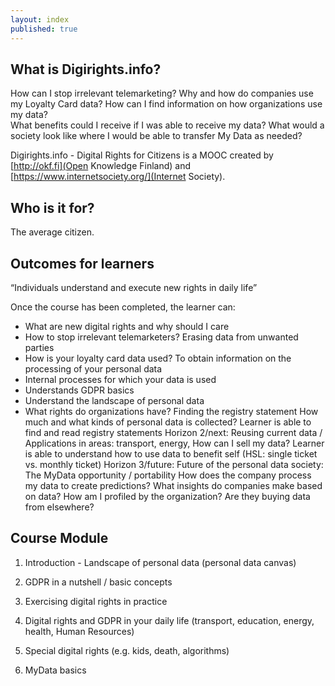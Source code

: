 ```yaml
---
layout: index
published: true
---
```

## What is Digirights.info?

How can I stop irrelevant telemarketing? 
Why and how do companies use my Loyalty Card data?
How can I find information on how organizations use my data?  
What benefits could I receive if I was able to receive my data?
What would a society look like where I would be able to transfer My Data as needed? 

Digirights.info - Digital Rights for Citizens is a MOOC created by [http://okf.fi](Open Knowledge Finland) and [https://www.internetsociety.org/](Internet Society).

## Who is it for? 

The average citizen.

## Outcomes for learners

“Individuals understand and execute new rights in daily life”

Once the course has been completed, the learner can: 

- What are new digital rights and why should I care
- How to stop irrelevant telemarketers? Erasing data from unwanted parties
- How is your loyalty card data used? To obtain information on the processing of your personal data
- Internal processes for which your data is used 
- Understands GDPR basics 
- Understand the landscape of personal data
- What rights do organizations have? Finding the registry statement 
How much and what kinds of personal data is collected?
Learner is able to find and read registry statements 
Horizon 2/next: Reusing current data / Applications in areas: transport, energy,
How can I sell my data?
Learner is able to understand how to use data to benefit self (HSL: single ticket vs. monthly ticket)
Horizon 3/future: Future of the personal data society: The MyData opportunity / portability
How does the company process my data to create predictions? What insights do companies make based on data? How am I profiled by the organization? Are they buying data from elsewhere? 

## Course Module

1. Introduction - Landscape of personal data (personal data canvas)

2. GDPR in a nutshell / basic concepts

3. Exercising digital rights in practice

4. Digital rights and GDPR in your daily life (transport, education, energy, health, Human Resources)

5. Special digital rights (e.g. kids, death, algorithms)

6. MyData basics
